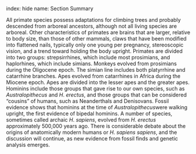 index: hide
name: Section Summary

All primate species possess adaptations for climbing trees and probably descended from arboreal ancestors, although not all living species are arboreal. Other characteristics of primates are brains that are larger, relative to body size, than those of other mammals, claws that have been modified into flattened nails, typically only one young per pregnancy, stereoscopic vision, and a trend toward holding the body upright. Primates are divided into two groups: strepsirrhines, which include most prosimians, and haplorhines, which include simians. Monkeys evolved from prosimians during the Oligocene epoch. The simian line includes both platyrrhine and catarrhine branches. Apes evolved from catarrhines in Africa during the Miocene epoch. Apes are divided into the lesser apes and the greater apes. Hominins include those groups that gave rise to our own species, such as  *Australopithecus* and  *H*. *erectus*, and those groups that can be considered “cousins” of humans, such as Neanderthals and Denisovans. Fossil evidence shows that hominins at the time of  *Australopithecus*were walking upright, the first evidence of bipedal hominins. A number of species, sometimes called archaic  *H*. *sapiens*, evolved from  *H*. *erectus* approximately 500,000 years ago. There is considerable debate about the origins of anatomically modern humans or  *H*. *sapiens sapiens*, and the discussion will continue, as new evidence from fossil finds and genetic analysis emerges.
